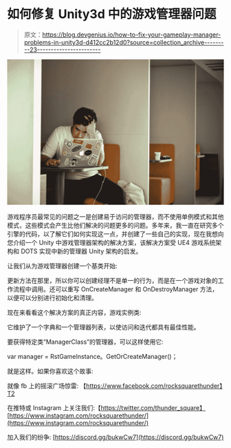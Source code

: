 # 如何修复 Unity3d 中的游戏管理器问题

> 原文：<https://blog.devgenius.io/how-to-fix-your-gameplay-manager-problems-in-unity3d-d412cc2b12d0?source=collection_archive---------23----------------------->

![](img/1c392e49b663058929fb377602008a7e.png)

游戏程序员最常见的问题之一是创建易于访问的管理器，而不使用单例模式和其他模式，这些模式会产生比他们解决的问题更多的问题。多年来，我一直在研究多个引擎的代码，以了解它们如何实现这一点，并创建了一些自己的实现，现在我想向您介绍一个 Unity 中游戏管理器架构的解决方案，该解决方案受 UE4 游戏系统架构和 DOTS 实现中新的管理器 Unity 架构的启发。

让我们从为游戏管理器创建一个基类开始:

更新方法在那里，所以你可以创建经理不是单一的行为，而是在一个游戏对象的工作流程中调用。还可以重写 OnCreateManager 和 OnDestroyManager 方法，以便可以分别进行初始化和清理。

现在来看看这个解决方案的真正内容，游戏实例类:

它维护了一个字典和一个管理器列表，以使访问和迭代都具有最佳性能。

要获得特定类“ManagerClass”的管理器，可以这样使用它:

var manager = RstGameInstance。GetOrCreateManager<managerclass>()；</managerclass>

就是这样。如果你喜欢这个故事:

就像 fb 上的摇滚广场惊雷:
【https://www.facebook.com/rocksquarethunder】T2

在推特或 Instagram 上关注我们:【https://twitter.com/thunder_square】
[https://www.instagram.com/rocksquarethunder/](https://www.instagram.com/rocksquarethunder/)

加入我们的纷争:
[https://discord.gg/bukwCw7](https://discord.gg/bukwCw7)